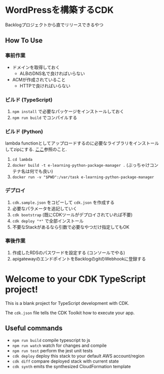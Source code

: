 # WordPressを構築するCDK
Backlogプロジェクトから直でリリースできるやつ

## How To Use
### 事前作業
- ドメインを取得しておく
    - ALBのDNS名で良ければいらない
- ACMが作成されていること
    - HTTPで良ければいらない

### ビルド (TypeScript)
1. `npm install` で必要なパッケージをインストールしておく
1. `npm run build` でコンパイルする

### ビルド (Python)
lambda functionとしてアップロードするのに必要なライブラリをインストールしてzipにする.
[ここ](https://github.com/pressmaninc/SlackArchivesChannel/tree/master/lambda)参照のこと.
1. `cd lambda`
1. `docker build -t e-learning-python-package-manager .` (ぶっちゃけコンテナ名は何でも良い)
1. `docker run -v "$PWD":/var/task e-learning-python-package-manager`

### デプロイ
1. `cdk.sample.json` をコピーして `cdk.json` を作成する
1. 必要なパラメータを追記していく
1. `cdk bootstrap` (既にCDKツールがデプロイされていれば不要)
1. `cdk deploy "*"` で全部インストール
1. 不要なStackがあるなら引数で必要なやつだけ指定してもOK

### 事後作業
1. 作成したRDSのパスワードを設定する (コンソールでやる)
1. apigatewayのエンドポイントをBacklogのgitのWebhookに登録する

# Welcome to your CDK TypeScript project!

This is a blank project for TypeScript development with CDK.

The `cdk.json` file tells the CDK Toolkit how to execute your app.

## Useful commands

 * `npm run build`   compile typescript to js
 * `npm run watch`   watch for changes and compile
 * `npm run test`    perform the jest unit tests
 * `cdk deploy`      deploy this stack to your default AWS account/region
 * `cdk diff`        compare deployed stack with current state
 * `cdk synth`       emits the synthesized CloudFormation template
